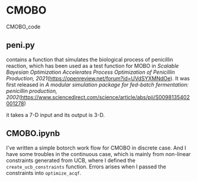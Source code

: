 # CMOBO
CMOBO_code

## peni.py
contains a function that simulates the biological process of penicillin reaction, which has been used as a test function for MOBO in *Scalable Bayesian Optimization Accelerates Process Optimization of Penicillin Production, 2021*(https://openreview.net/forum?id=UVdSYXMNdOe). It was first released in *A modular simulation package for fed-batch fermentation: penicillin production, 2002*(https://www.sciencedirect.com/science/article/abs/pii/S0098135402001278)

it takes a 7-D input and its output is 3-D.

## CMOBO.ipynb

I've written a simple botorch work flow for CMOBO in discrete case. And I have some troubles in the continuous case, which is mainly from non-linear constraints generated from UCB, where I defined the `create_ucb_constraints` function. Errors arises when I passed the constraints into `optimize_acqf`.
